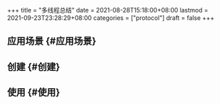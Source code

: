 +++
title = "多线程总结"
date = 2021-08-28T15:18:00+08:00
lastmod = 2021-09-23T23:28:29+08:00
categories = ["protocol"]
draft = false
+++

<!--more-->


## 应用场景 {#应用场景}


## 创建 {#创建}


## 使用 {#使用}